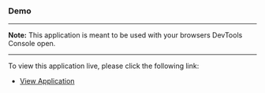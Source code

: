 
### Demo
<hr>
<p><strong>Note:</strong> This application is meant to be used with your browsers DevTools Console open.</p>
<hr>

To view this application live, please click the following link:
<ul>
<li> <a href="https://ianizaguirre.github.io/ticket-numbers-challenge/" rel="nofollow">View Application</a> </li>
</ul>
